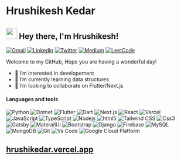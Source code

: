 # Hrushikesh Kedar

<h2><img src="https://emojis.slackmojis.com/emojis/images/1531849430/4246/blob-sunglasses.gif?1531849430" width="30"/> Hey there, I'm Hrushikesh!</h2>
<a href="mailto:hrushikedar33@gmail.com" target="_black"><img alt="Gmail" src="https://img.shields.io/badge/Gmail-EA4335?style=platic&logo=gmail&logoColor=white" /></a> 
<a href="https://www.linkedin.com/in/hrushikesh-kedar-706a4919b/" target="_black"><img alt="Linkedin" src="https://img.shields.io/badge/Linkedin-0A66C2?style=platic&logo=linkedin&logoColor=white" /></a> 
<a href="https://twitter.com/hrushi_kedar33/" target="_black"><img alt="Twitter" src="https://img.shields.io/badge/Twitter-1A91DA?style=platic&logo=twitter&logoColor=white" /></a> 
<a href="https://hrushikedar33.medium.com/" target="_black"><img alt="Medium" src="https://img.shields.io/badge/Medium-000000?style=platic&logo=medium&logoColor=white" /></a>
<a href="https://leetcode.com/hrushi_kedar/" target="_black"><img alt="LeetCode" src="https://img.shields.io/badge/LeetCode-FFA116?style=flat&logo=leetcode&logoColor=white" /></a>

<p>Welcome to my GitHub, Hope you are having a wonderful day!</p>

- 👀 I’m interested in developement
- 🌱 I’m currently learning data structures
- 🤝 I’m looking to collaborate on Flutter/Next.js

<h4>Languages and tools</h4>
<p>
    <img alt="Python" src="https://img.shields.io/badge/Python-14354C?style=flat-square&logo=python&logoColor=white" />
    <img alt="Dotnet" src="https://img.shields.io/badge/Dotnet-663399?style=flat-square&logo=dotnet&logoColor=white" />
    <img alt="Flutter" src="https://img.shields.io/badge/Flutter-02569B?style=flat-square&logo=flutter&logoColor=white" />
    <img alt="Dart" src="https://img.shields.io/badge/Dart-0175C2?style=flat-square&logo=dart&logoColor=white" />
    <img alt="Next.js" src="https://img.shields.io/badge/Next.js-000000?style=flat-square&logo=next.js&logoColor=white" />
    <img alt="React" src="https://img.shields.io/badge/-React-61DAFB?style=flat-square&logo=react&logoColor=black" />
    <img alt="Vercel" src="https://img.shields.io/badge/Vercel-000000?style=flat-square&logo=vercel&logoColor=white" />
    <img alt="JavaScript" src="https://img.shields.io/badge/JavaScript-F7DF1E?style=flat-square&logo=javascript&logoColor=black" />
    <img alt="TypeScript" src="https://img.shields.io/badge/TypeScript-3178C6?style=flat-square&logo=typescript&logoColor=white" />
    <img alt="Nodejs" src="https://img.shields.io/badge/-Nodejs-43853d?style=flat-square&logo=Node.js&logoColor=white" />
    <img alt="html5" src="https://img.shields.io/badge/-HTML5-E34F26?style=flat-square&logo=html5&logoColor=white" />
    <img alt="Tailwind CSS" src="https://img.shields.io/badge/Tailwind CSS-38B2AC?style=flat-square&logo=tailwind-css&logoColor=white" />
    <img alt="Css3" src="https://img.shields.io/badge/CSS3-1572B6?style=flat-square&logo=css3&logoColor=white" />   
    <img alt="Gatsby" src="https://img.shields.io/badge/Gatsby-663399?style=flat-square&logo=gatsby&logoColor=white" />
    <img alt="MaterailUi" src="https://img.shields.io/badge/MaterailUi-0081CB?style=flat-square&logo=material-ui&logoColor=white" />
    <img alt="Bootstrap" src="https://img.shields.io/badge/-Bootstrap-7952B3?style=flat-square&logo=bootstrap&logoColor=white" /> 
    <img alt="Django" src="https://img.shields.io/badge/Django-092E20?style=flat-square&logo=django&logoColor=white" />
    <img alt="Firebase" src="https://img.shields.io/badge/-Firebase-FFCA28?style=flat-square&logo=firebase&logoColor=black" />
    <img alt="MySQL" src="https://img.shields.io/badge/-MySQL-4479A1?style=flat-square&logo=mysql&logoColor=white" />
    <img alt="MongoDB" src="https://img.shields.io/badge/-MongoDB-47A248?style=flat-square&logo=mongodb&logoColor=white" />
    <img alt="Git" src="https://img.shields.io/badge/Git-F05032?style=flat-square&logo=git&logoColor=white" />
    <img alt="Vs Code" src="https://img.shields.io/badge/-Visual%20Studio%20Code-007ACC?style=flat-square&logo=Visual%20Studio%20Code&logoColor=white" />
    <img alt="Google Cloud Platform" src="https://img.shields.io/badge/-Google_Cloud_Platform-1a73e8?style=flat-square&logo=google-cloud&logoColor=white" />

</p>

## [hrushikedar.vercel.app](https://hrushikedar.vercel.app/)

<!---
hrushikedar33/hrushikedar33 is a ✨ special ✨ repository because its `README.md` (this file) appears on your GitHub profile.
You can click the Preview link to take a look at your changes.
--->


<!---
hrushikedar33/hrushikedar33 is a ✨ special ✨ repository because its `README.md` (this file) appears on your GitHub profile.
You can click the Preview link to take a look at your changes.
--->
